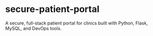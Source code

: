 # secure-patient-portal
A secure, full-stack patient portal for clinics built with Python, Flask, MySQL, and DevOps tools.
